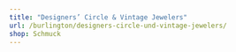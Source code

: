 ```yaml
---
title: "Designers’ Circle & Vintage Jewelers"
url: /burlington/designers-circle-und-vintage-jewelers/
shop: Schmuck
---
```


